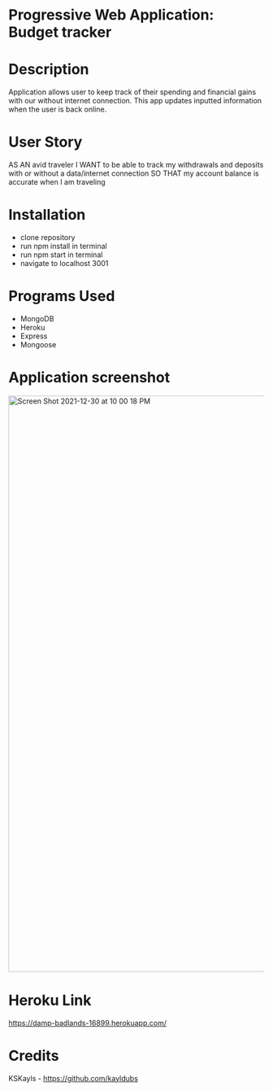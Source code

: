 # Progressive Web Application: Budget tracker

# Description

Application allows user to keep track of their spending and financial gains with our without internet connection. This app updates inputted information when the user is back online.

# User Story

AS AN avid traveler
I WANT to be able to track my withdrawals and deposits with or without a data/internet connection
SO THAT my account balance is accurate when I am traveling 

# Installation 

- clone repository 
- run npm install in terminal 
- run npm start in terminal 
- navigate to localhost 3001

# Programs Used

- MongoDB
- Heroku 
- Express
- Mongoose

# Application screenshot 

<img width="1133" alt="Screen Shot 2021-12-30 at 10 00 18 PM" src="https://user-images.githubusercontent.com/86741633/147802549-c17d7ba5-4ec8-4534-aa97-7af978c0a993.png">

# Heroku Link

https://damp-badlands-16899.herokuapp.com/

# Credits 
 
 KSKayls - https://github.com/kayldubs
